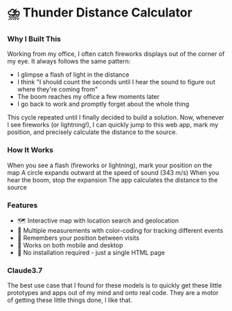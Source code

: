 # ⛈️ Thunder Distance Calculator

### Why I Built This
Working from my office, I often catch fireworks displays out of the corner of my eye. It always follows the same pattern:

- I glimpse a flash of light in the distance
- I think "I should count the seconds until I hear the sound to figure out where they're coming from"
- The boom reaches my office a few moments later
- I go back to work and promptly forget about the whole thing

This cycle repeated until I finally decided to build a solution. Now, whenever I see fireworks (or lightning!), I can quickly jump to this web app, mark my position, and precisely calculate the distance to the source.

### How It Works

When you see a flash (fireworks or lightning), mark your position on the map
A circle expands outward at the speed of sound (343 m/s)
When you hear the boom, stop the expansion
The app calculates the distance to the source

### Features

- 🗺️ Interactive map with location search and geolocation
- 🔄 Multiple measurements with color-coding for tracking different events
- 💾 Remembers your position between visits
- 📱 Works on both mobile and desktop
- 🚫 No installation required - just a single HTML page

### Claude3.7

The best use case that I found for these models is to quickly get these little prototypes and apps out of my mind and onto real code.
They are a motor of getting these little things done, I like that.
